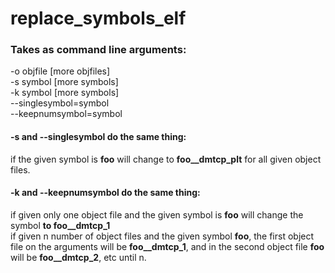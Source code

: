 # replace_symbols_elf

### Takes as command line arguments:
-o objfile [more objfiles]  
-s symbol [more symbols]    
-k symbol [more symbols]  
--singlesymbol=symbol  
--keepnumsymbol=symbol  

#### -s and --singlesymbol do the same thing:
if the given symbol is **foo** will change to **foo__dmtcp_plt** for all given object files.      

#### -k and --keepnumsymbol do the same thing:
if given only one object file and the given symbol is **foo** will change the symbol **to foo__dmtcp_1**  
if given n number of object files and the given symbol **foo**, the first object file on the arguments will be **foo__dmtcp_1**,
and in the second object file **foo** will be **foo__dmtcp_2**, etc until n.

